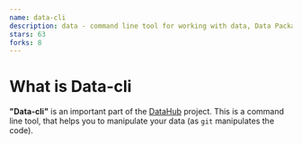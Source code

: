 ```yaml
---
name: data-cli
description: data - command line tool for working with data, Data Packages and the DataHub
stars: 63
forks: 8
---
```


# What is Data-cli

**"Data-cli"** is an important part of the [DataHub](https://datahub.io/docs/about) project. This is a command line tool, that helps you to manipulate your data (as `git` manipulates the code).
